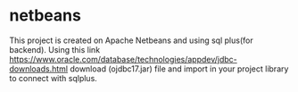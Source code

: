 # netbeans
This project is created on Apache Netbeans and using sql plus(for backend).
Using this link https://www.oracle.com/database/technologies/appdev/jdbc-downloads.html  download (ojdbc17.jar) file and import in your project library to connect with sqlplus.



